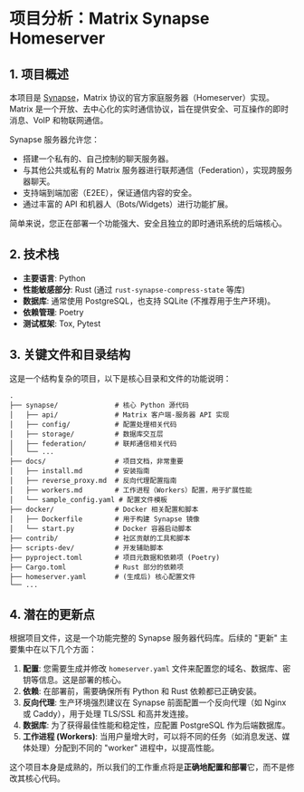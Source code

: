 # 项目分析：Matrix Synapse Homeserver

## 1. 项目概述

本项目是 [Synapse](https://github.com/matrix-org/synapse)，Matrix 协议的官方家庭服务器（Homeserver）实现。Matrix 是一个开放、去中心化的实时通信协议，旨在提供安全、可互操作的即时消息、VoIP 和物联网通信。

Synapse 服务器允许您：
- 搭建一个私有的、自己控制的聊天服务器。
- 与其他公共或私有的 Matrix 服务器进行联邦通信（Federation），实现跨服务器聊天。
- 支持端到端加密（E2EE），保证通信内容的安全。
- 通过丰富的 API 和机器人（Bots/Widgets）进行功能扩展。

简单来说，您正在部署一个功能强大、安全且独立的即时通讯系统的后端核心。

## 2. 技术栈

- **主要语言**: Python
- **性能敏感部分**: Rust (通过 `rust-synapse-compress-state` 等库)
- **数据库**: 通常使用 PostgreSQL，也支持 SQLite (不推荐用于生产环境)。
- **依赖管理**: Poetry
- **测试框架**: Tox, Pytest

## 3. 关键文件和目录结构

这是一个结构复杂的项目，以下是核心目录和文件的功能说明：

```
.
├── synapse/              # 核心 Python 源代码
│   ├── api/              # Matrix 客户端-服务器 API 实现
│   ├── config/           # 配置处理相关代码
│   ├── storage/          # 数据库交互层
│   ├── federation/       # 联邦通信相关代码
│   └── ...
├── docs/                 # 项目文档，非常重要
│   ├── install.md        # 安装指南
│   ├── reverse_proxy.md  # 反向代理配置指南
│   ├── workers.md        # 工作进程（Workers）配置，用于扩展性能
│   └── sample_config.yaml # 配置文件模板
├── docker/               # Docker 相关配置和脚本
│   ├── Dockerfile        # 用于构建 Synapse 镜像
│   └── start.py          # Docker 容器启动脚本
├── contrib/              # 社区贡献的工具和脚本
├── scripts-dev/          # 开发辅助脚本
├── pyproject.toml        # 项目元数据和依赖项 (Poetry)
├── Cargo.toml            # Rust 部分的依赖项
├── homeserver.yaml       # (生成后) 核心配置文件
└── ...
```

## 4. 潜在的更新点

根据项目文件，这是一个功能完整的 Synapse 服务器代码库。后续的 "更新" 主要集中在以下几个方面：

1.  **配置**: 您需要生成并修改 `homeserver.yaml` 文件来配置您的域名、数据库、密钥等信息。这是部署的核心。
2.  **依赖**: 在部署前，需要确保所有 Python 和 Rust 依赖都已正确安装。
3.  **反向代理**: 生产环境强烈建议在 Synapse 前面配置一个反向代理（如 Nginx 或 Caddy），用于处理 TLS/SSL 和高并发连接。
4.  **数据库**: 为了获得最佳性能和稳定性，应配置 PostgreSQL 作为后端数据库。
5.  **工作进程 (Workers)**: 当用户量增大时，可以将不同的任务（如消息发送、媒体处理）分配到不同的 "worker" 进程中，以提高性能。

这个项目本身是成熟的，所以我们的工作重点将是**正确地配置和部署**它，而不是修改其核心代码。
